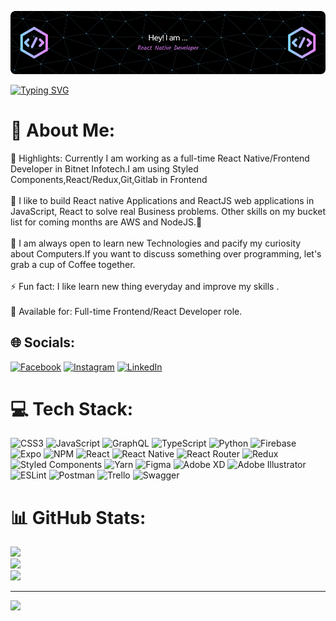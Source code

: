 
![Header](https://github.com/SolankiYogesh/SolankiYogesh/blob/main/yogesh.png)

[![Typing SVG](https://readme-typing-svg.demolab.com?font=Fira+Code&pause=1000&width=435&lines=React+Native+Developer+%F0%9F%98%8E)](https://git.io/typing-svg)

# 💫 About Me:
🔭 Highlights: Currently I am working as a full-time React Native/Frontend Developer in Bitnet Infotech.I am using Styled Components,React/Redux,Git,Gitlab in Frontend <br><br>🌱 I like to build React native Applications and ReactJS web applications in JavaScript, React to solve real Business problems. Other skills on my bucket list for coming months are AWS and NodeJS.🙂<br><br>👯 I am always open to learn new Technologies and pacify my curiosity about Computers.If you want to discuss something over programming, let's grab a cup of Coffee together.<br><br>⚡ Fun fact: I like learn new thing everyday and improve my skills .<br><br>👋 Available for: Full-time Frontend/React Developer role.

## 🌐 Socials:
[![Facebook](https://img.shields.io/badge/Facebook-%231877F2.svg?logo=Facebook&logoColor=white)](https://www.facebook.com/SolankiYogesh2003) [![Instagram](https://img.shields.io/badge/Instagram-%23E4405F.svg?logo=Instagram&logoColor=white)](https://www.instagram.com/ll__yogesh_6098_ll/) [![LinkedIn](https://img.shields.io/badge/LinkedIn-%230077B5.svg?logo=linkedin&logoColor=white)](https://www.linkedin.com/in/solanki-yogesh-06104a209/) 

# 💻 Tech Stack:
![CSS3](https://img.shields.io/badge/css3-%231572B6.svg?style=for-the-badge&logo=css3&logoColor=white) ![JavaScript](https://img.shields.io/badge/javascript-%23323330.svg?style=for-the-badge&logo=javascript&logoColor=%23F7DF1E) ![GraphQL](https://img.shields.io/badge/-GraphQL-E10098?style=for-the-badge&logo=graphql&logoColor=white) ![TypeScript](https://img.shields.io/badge/typescript-%23007ACC.svg?style=for-the-badge&logo=typescript&logoColor=white) ![Python](https://img.shields.io/badge/python-3670A0?style=for-the-badge&logo=python&logoColor=ffdd54) ![Firebase](https://img.shields.io/badge/firebase-%23039BE5.svg?style=for-the-badge&logo=firebase) ![Expo](https://img.shields.io/badge/expo-1C1E24?style=for-the-badge&logo=expo&logoColor=#D04A37) ![NPM](https://img.shields.io/badge/NPM-%23000000.svg?style=for-the-badge&logo=npm&logoColor=white) ![React](https://img.shields.io/badge/react-%2320232a.svg?style=for-the-badge&logo=react&logoColor=%2361DAFB) ![React Native](https://img.shields.io/badge/react_native-%2320232a.svg?style=for-the-badge&logo=react&logoColor=%2361DAFB) ![React Router](https://img.shields.io/badge/React_Router-CA4245?style=for-the-badge&logo=react-router&logoColor=white) ![Redux](https://img.shields.io/badge/redux-%23593d88.svg?style=for-the-badge&logo=redux&logoColor=white) ![Styled Components](https://img.shields.io/badge/styled--components-DB7093?style=for-the-badge&logo=styled-components&logoColor=white) ![Yarn](https://img.shields.io/badge/yarn-%232C8EBB.svg?style=for-the-badge&logo=yarn&logoColor=white) 	![Figma](https://img.shields.io/badge/figma-%23F24E1E.svg?style=for-the-badge&logo=figma&logoColor=white) ![Adobe XD](https://img.shields.io/badge/Adobe%20XD-470137?style=for-the-badge&logo=Adobe%20XD&logoColor=#FF61F6) ![Adobe Illustrator](https://img.shields.io/badge/adobeillustrator-%23FF9A00.svg?style=for-the-badge&logo=adobeillustrator&logoColor=white) ![ESLint](https://img.shields.io/badge/ESLint-4B3263?style=for-the-badge&logo=eslint&logoColor=white) ![Postman](https://img.shields.io/badge/Postman-FF6C37?style=for-the-badge&logo=postman&logoColor=white) ![Trello](https://img.shields.io/badge/Trello-%23026AA7.svg?style=for-the-badge&logo=Trello&logoColor=white) ![Swagger](https://img.shields.io/badge/-Swagger-%23Clojure?style=for-the-badge&logo=swagger&logoColor=white)
# 📊 GitHub Stats:
![](https://github-readme-stats.vercel.app/api?username=SolankiYogesh&theme=dark&hide_border=false&include_all_commits=true&count_private=true)<br/>
![](https://github-readme-streak-stats.herokuapp.com/?user=SolankiYogesh&theme=dark&hide_border=false)<br/>
![](https://github-readme-stats.vercel.app/api/top-langs/?username=SolankiYogesh&theme=dark&hide_border=false&include_all_commits=true&count_private=true&layout=compact)

---
[![](https://visitcount.itsvg.in/api?id=SolankiYogesh&icon=0&color=0)](https://visitcount.itsvg.in)

<!-- Proudly created with GPRM ( https://gprm.itsvg.in ) -->
